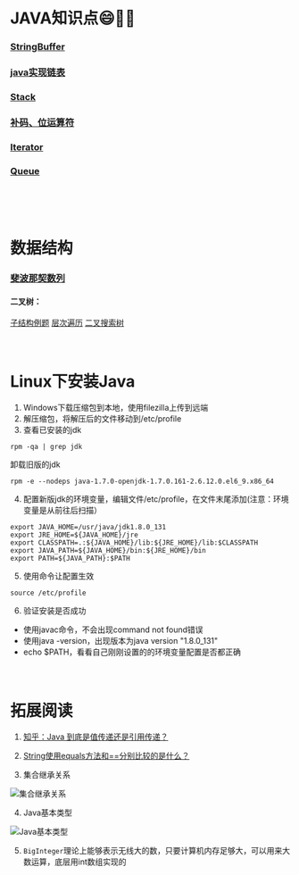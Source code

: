 # JAVA知识点:smile::icecream::tada:
### [StringBuffer](http://www.runoob.com/java/java-stringbuffer.html)
### [java实现链表](https://github.com/kanonjz/learn-java/blob/master/newcoder/Exe3.java)
### [Stack](http://www.runoob.com/java/java-stack-class.html)
### [补码、位运算符](https://github.com/kanonjz/learn-java/blob/master/newcoder/Exe11.java)
### [Iterator](http://www.runoob.com/java/collection-iterator.html)
### [Queue](http://www.runoob.com/java/data-queue.html)
<br><br><br>

# 数据结构
### [斐波那契数列](https://github.com/kanonjz/learn-java/blob/master/newcoder/Exe8.java)
#### 二叉树：
[子结构例题](https://github.com/kanonjz/learn-java/blob/master/newcoder/Exe17.java) 
[层次遍历](https://github.com/kanonjz/learn-java/blob/master/newcoder/Exe22.java)
[二叉搜索树](https://github.com/kanonjz/learn-java/blob/master/newcoder/Exe23.java)
<br><br><br>

# Linux下安装Java
1. Windows下载压缩包到本地，使用filezilla上传到远端
2. 解压缩包，将解压后的文件移动到/etc/profile
3. 查看已安装的jdk
```
rpm -qa | grep jdk
```
卸载旧版的jdk
```
rpm -e --nodeps java-1.7.0-openjdk-1.7.0.161-2.6.12.0.el6_9.x86_64
```
4. 配置新版jdk的环境变量，编辑文件/etc/profile，在文件末尾添加(注意：环境变量是从前往后扫描）
```
export JAVA_HOME=/usr/java/jdk1.8.0_131
export JRE_HOME=${JAVA_HOME}/jre
export CLASSPATH=.:${JAVA_HOME}/lib:${JRE_HOME}/lib:$CLASSPATH
export JAVA_PATH=${JAVA_HOME}/bin:${JRE_HOME}/bin
export PATH=${JAVA_PATH}:$PATH
```
5. 使用命令让配置生效
```
source /etc/profile
```
6. 验证安装是否成功
- 使用javac命令，不会出现command not found错误
- 使用java -version，出现版本为java version "1.8.0_131"
- echo $PATH，看看自己刚刚设置的的环境变量配置是否都正确
<br><br><br>

# 拓展阅读
1. [知乎：Java 到底是值传递还是引用传递？](https://www.zhihu.com/question/31203609)
2. [String使用equals方法和==分别比较的是什么？](http://blog.csdn.net/wangdong20/article/details/8566217)

3. 集合继承关系  

![集合继承关系](http://kanon-blog.oss-cn-hangzhou.aliyuncs.com/for-github/java%E9%9B%86%E5%90%88%E7%BB%A7%E6%89%BF%E5%85%B3%E7%B3%BB%E5%9B%BE.png)

4. Java基本类型

![Java基本类型](http://kanon-blog.oss-cn-hangzhou.aliyuncs.com/for-github/Java%E5%9F%BA%E6%9C%AC%E7%B1%BB%E5%9E%8B.png)

5. `BigInteger`理论上能够表示无线大的数，只要计算机内存足够大，可以用来大数运算，底层用int数组实现的
